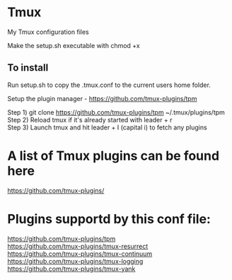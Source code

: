 # Tmux
My Tmux configuration files

Make the setup.sh executable with chmod +x

## To install
Run setup.sh to copy the .tmux.conf to the current users home folder.<br>

Setup the plugin manager - https://github.com/tmux-plugins/tpm

Step 1) git clone https://github.com/tmux-plugins/tpm ~/.tmux/plugins/tpm<br>
Step 2) Reload tmux if it's already started with leader + r <br>
Step 3) Launch tmux and hit leader + I (capital i) to fetch any plugins<br>

# A list of Tmux plugins can be found here
https://github.com/tmux-plugins/

# Plugins supportd by this conf file:
https://github.com/tmux-plugins/tpm<br>
https://github.com/tmux-plugins/tmux-resurrect<br>
https://github.com/tmux-plugins/tmux-continuum<br>
https://github.com/tmux-plugins/tmux-logging<br>
https://github.com/tmux-plugins/tmux-yank<br>
